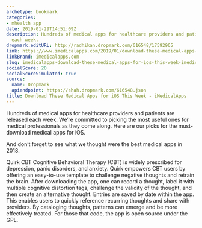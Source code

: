 ```yaml
---
archetype: bookmark
categories:
- mhealth app
date: 2019-01-29T14:51:09Z
description: Hundreds of medical apps for healthcare providers and patients are released
  each week.
dropmark.editURL: http://radhikan.dropmark.com/616548/17592965
link: https://www.imedicalapps.com/2019/01/download-these-medical-apps-for-ios-this-week/
linkBrand: imedicalapps.com
slug: imedicalapps-download-these-medical-apps-for-ios-this-week-imedicalapps
socialScore: 20
socialScoreSimulated: true
source:
  name: Dropmark
  apiendpoint: https://shah.dropmark.com/616548.json
title: Download These Medical Apps for iOS This Week - iMedicalApps
---
```

Hundreds of medical apps for healthcare providers and patients are released each week. We’re committed to picking the most useful ones for medical professionals as they come along. Here are our picks for the must-download medical apps for iOS.

And don’t forget to see what we thought were the best medical apps in 2018.

Quirk CBT
Cognitive Behavioral Therapy (CBT) is widely prescribed for depression, panic disorders, and anxiety. Quirk empowers CBT users by offering an easy-to-use template to challenge negative thoughts and retrain the brain. After downloading the app, one can record a thought, label it with multiple cognitive distortion tags, challenge the validity of the thought, and then create an alternative thought. Entries are saved by date within the app. This enables users to quickly reference recurring thoughts and share with providers. By cataloging thoughts, patterns can emerge and be more effectively treated. For those that code, the app is open source under the GPL.

